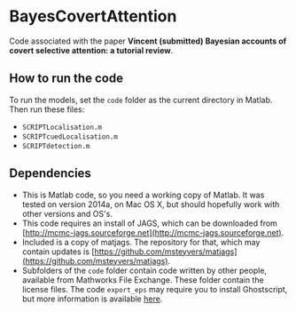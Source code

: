 # BayesCovertAttention


Code associated with the paper **Vincent (submitted) Bayesian accounts of covert selective attention: a tutorial review**.

## How to run the code
To run the models, set the `code` folder as the current directory in Matlab. Then run these files:

* `SCRIPTLocalisation.m`
* `SCRIPTcuedLocalisation.m`
* `SCRIPTdetection.m`

## Dependencies
* This is Matlab code, so you need a working copy of Matlab. It was tested on version 2014a, on Mac OS X, but should hopefully work with other versions and OS's.
* This code requires an install of JAGS, which can be downloaded from [http://mcmc-jags.sourceforge.net](http://mcmc-jags.sourceforge.net).
* Included is a copy of matjags. The repository for that, which may contain updates is [https://github.com/msteyvers/matjags](https://github.com/msteyvers/matjags).
* Subfolders of the `code` folder contain code written by other people, available from Mathworks File Exchange. These folder contain the license files. The code `export_eps` may require you to install Ghostscript, but more information is available [here](https://github.com/ojwoodford/export_fig).
